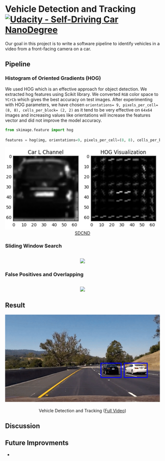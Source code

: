 # Vehicle Detection and Tracking [![Udacity - Self-Driving Car NanoDegree](https://s3.amazonaws.com/udacity-sdc/github/shield-carnd.svg)](http://www.udacity.com/drive)

Our goal in this project is to write a software pipeline to identify vehicles in a video from a front-facing camera on a car. 

## Pipeline

### Histogram of Oriented Gradients (HOG)
We used HOG which is an effective approach for object detection. We extracted hog features using Scikit library. We converted `RGB` color space to `YCrCb` which gives the best accuracy on test images. After experimenting with HOG parameters, we have chosen `orientations= 9, pixels_per_cell= (8, 8), cells_per_block= (2, 2)` as it tend to be very effective on `64x64` images and increasing values like orientations will increase the features vector and did not improve the model accuracy.
```python
from skimage.feature import hog

features = hog(img, orientations=9, pixels_per_cell=(8, 8), cells_per_block=(2, 2))
```
<p align="center">
  <img src="Media/car-and-hog.jpg"/>
  <br/>
  <a href="http://www.udacity.com/drive">SDCND</a>
</p>

### Sliding Window Search

```python

```
<p align="center">
  <img src="Media/pre_warp.png"/>
</p>

### False Positives and Overlapping

```python

```
<p align="center">
  <img src="Media/pre_warp.png"/>
</p>

## Result

<p align="center">
  <img src="Media/result.gif" alt="Vehicle Detection and Tracking"/>
  <br/><br/>
  Vehicle Detection and Tracking (<a target="_blank" href="https://youtu.be/TAdXKc_fqCE">Full Video</a>)
</p>

## Discussion


## Future Improvments
* 
